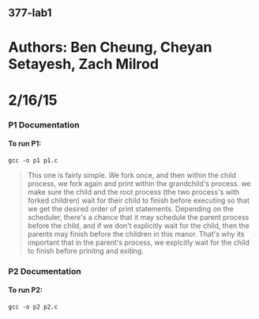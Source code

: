 ## 377-lab1
# Authors: Ben Cheung, Cheyan Setayesh, Zach Milrod
# 2/16/15




### P1 Documentation

#### To run P1:
 ` gcc -o p1 p1.c `


> This one is fairly simple. We fork once, and then within the child process, we fork again and print within the grandchild's
> process. we make sure the child and the root process (the two process's with forked children) wait for their child to finish
> before executing so that we get the desired order of print statements. Depending on the scheduler, there's a chance that it
> may schedule the parent process before the child, and if we don't explicitly wait for the child, then the parents may finish 
> before the children in this manor. That's why its important that in the parent's process, we explcitly wait for the child to
> finish before prinitng and exiting. 


### P2 Documentation

#### To run P2:
 ` gcc -o p2 p2.c `
